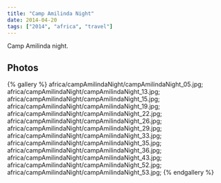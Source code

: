 ```yaml
---
title: "Camp Amilinda Night"
date: 2014-04-20
tags: ["2014", "africa", "travel"]
---
```


Camp Amilinda night.

## Photos

{% gallery %}
africa/campAmilindaNight/campAmilindaNight_05.jpg;
africa/campAmilindaNight/campAmilindaNight_13.jpg;
africa/campAmilindaNight/campAmilindaNight_15.jpg;
africa/campAmilindaNight/campAmilindaNight_19.jpg;
africa/campAmilindaNight/campAmilindaNight_22.jpg;
africa/campAmilindaNight/campAmilindaNight_26.jpg;
africa/campAmilindaNight/campAmilindaNight_29.jpg;
africa/campAmilindaNight/campAmilindaNight_33.jpg;
africa/campAmilindaNight/campAmilindaNight_35.jpg;
africa/campAmilindaNight/campAmilindaNight_36.jpg;
africa/campAmilindaNight/campAmilindaNight_43.jpg;
africa/campAmilindaNight/campAmilindaNight_52.jpg;
africa/campAmilindaNight/campAmilindaNight_53.jpg;
{% endgallery %}
